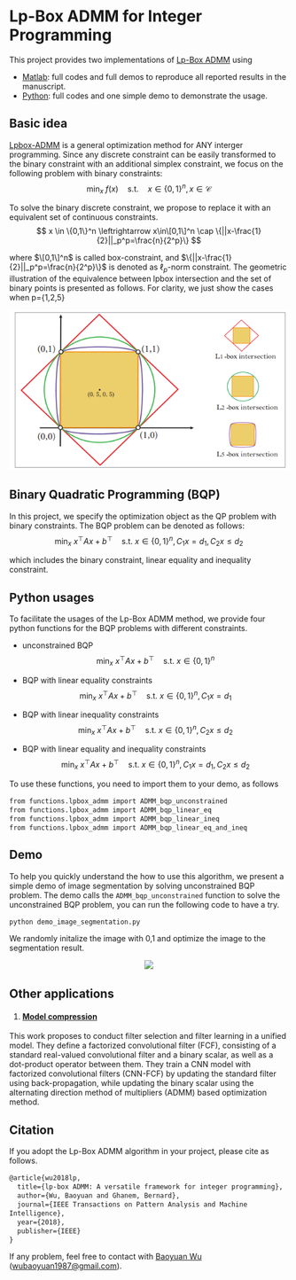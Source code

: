 # Lp-Box ADMM for Integer Programming

This project provides two implementations of [Lp-Box ADMM](https://ieeexplore.ieee.org/document/8378001/) using
* [Matlab](matlab): full codes and full demos to reproduce all reported results in the manuscript.
* [Python](python): full codes and one simple demo to demonstrate the usage. 

## Basic idea

[Lpbox-ADMM](https://ieeexplore.ieee.org/document/8378001/) is a general optimization method for ANY interger programming. Since any discrete constraint can be easily transformed to the binary constraint with an additional simplex constraint, we focus on the following problem with binary constraints:
$$
  \mathop{\min}_x \ f(x) \quad \text{s.t.} \quad x \in \{0,1\}^n, x \in \mathcal{C}
$$

To solve the binary discrete constraint, we propose to replace it with an equivalent set of continuous constraints.  
$$
  x \in \{0,1\}^n \leftrightarrow x\in\[0,1\]^n \cap \{||x-\frac{1}{2}||_p^p=\frac{n}{2^p}\}
$$  

where $\[0,1\]^n$ is called box-constraint, and $\{||x-\frac{1}{2}||_p^p=\frac{n}{2^p}\}$ is denoted as $\ell_p$-norm constraint.
The geometric illustration of the equivalence between lpbox intersection and the set of binary points is presented as follows. For clarity, we just show the cases when p={1,2,5}

<div align="center">
<img src="/lpbox.png">
</div>


## Binary Quadratic Programming (BQP) 
In this project, we specify the optimization object as the QP problem with binary constraints. The BQP problem can be denoted as follows:
$$
  \mathop{\min}_x \ x^\top Ax+b^\top \quad \text{s.t.} \ x \in \{0,1\}^n, C_1 x=d_1, C_2 x \leq d_2
$$

which includes the binary constraint, linear equality and inequality constraint. 

## Python usages
To facilitate the usages of the Lp-Box ADMM method, we provide four python functions for the BQP problems with different constraints.  
* unconstrained BQP  
$$
  \mathop{\min}_x \ x^\top Ax+b^\top \quad \text{s.t.} \ x \in \{0,1\}^n
$$  


* BQP with linear equality constraints 
$$
  \mathop{\min}_x \ x^\top Ax+b^\top \quad \text{s.t.} \ x \in \{0,1\}^n, C_1 x=d_1
$$

* BQP with linear inequality constraints 
$$
  \mathop{\min}_x \ x^\top Ax+b^\top \quad \text{s.t.} \ x \in \{0,1\}^n, C_2 x \leq d_2
$$  

* BQP with linear equality and inequality constraints 
$$
  \mathop{\min}_x \ x^\top Ax+b^\top \quad \text{s.t.} \ x \in \{0,1\}^n, C_1 x=d_1, C_2 x \leq d_2
$$  

To use these functions, you need to import them to your demo, as follows
```
from functions.lpbox_admm import ADMM_bqp_unconstrained
from functions.lpbox_admm import ADMM_bqp_linear_eq
from functions.lpbox_admm import ADMM_bqp_linear_ineq
from functions.lpbox_admm import ADMM_bqp_linear_eq_and_ineq
```

## Demo
To help you quickly understand the how to use this algorithm, we present a simple demo of image segmentation by solving unconstrained BQP problem. The demo calls the ```ADMM_bqp_unconstrained``` function to solve the unconstrained BQP problem, you can run the following code to have a try.
```
python demo_image_segmentation.py
```
We randomly initalize the image with 0,1 and optimize the image to the segmentation result.

<div align="center">
<img src="/demo/show_image.png">
</div>

## Other applications
1. #### [Model compression](https://github.com/wubaoyuan/CNN-FCF-CVPR-2019)

This work proposes to conduct filter selection and filter learning in a unified model. They define a factorized convolutional filter (FCF), consisting of a standard real-valued convolutional filter and a binary scalar, as well as a dot-product operator between them. They train a CNN model with factorized convolutional filters (CNN-FCF) by updating the standard filter using back-propagation, while updating the binary scalar using the alternating direction method of multipliers (ADMM) based optimization method.

## Citation
If you adopt the Lp-Box ADMM algorithm in your project, please cite as follows.
```
@article{wu2018lp,
  title={lp-box ADMM: A versatile framework for integer programming},
  author={Wu, Baoyuan and Ghanem, Bernard},
  journal={IEEE Transactions on Pattern Analysis and Machine Intelligence},
  year={2018},
  publisher={IEEE}
}
```
If any problem, feel free to contact with [Baoyuan Wu](https://sites.google.com/site/baoyuanwu2015/home) (wubaoyuan1987@gmail.com).
